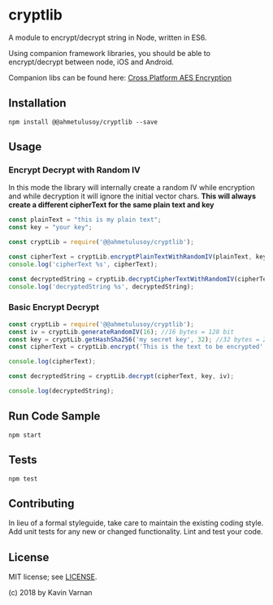 # cryptlib

A module to encrypt/decrypt string in Node, written in ES6.

Using companion framework libraries, you should be able to encrypt/decrypt between node, iOS and Android.

Companion libs can be found here: [Cross Platform AES Encryption](https://github.com/@ahmetulusoy/Cross-Platform-AES)


## Installation

`npm install @@ahmetulusoy/cryptlib --save`

## Usage

### Encrypt Decrypt with Random IV
In this mode the library will internally create a random IV while encryption and while decryption it will ignore the initial vector chars. **This will always create a different cipherText for the same plain text and key**

```javascript
const plainText = "this is my plain text";
const key = "your key";

const cryptLib = require('@@ahmetulusoy/cryptlib');

const cipherText = cryptLib.encryptPlainTextWithRandomIV(plainText, key);
console.log('cipherText %s', cipherText);

const decryptedString = cryptLib.decryptCipherTextWithRandomIV(cipherText, key);
console.log('decryptedString %s', decryptedString);
```

### Basic Encrypt Decrypt

```javascript
const cryptLib = require('@@ahmetulusoy/cryptlib');
const iv = cryptLib.generateRandomIV(16); //16 bytes = 128 bit
const key = cryptLib.getHashSha256('my secret key', 32); //32 bytes = 256 bits
const cipherText = cryptLib.encrypt('This is the text to be encrypted', key, iv);

console.log(cipherText);

const decryptedString = cryptLib.decrypt(cipherText, key, iv);

console.log(decryptedString);
```


## Run Code Sample

`npm start`

## Tests

`npm test`

## Contributing

In lieu of a formal styleguide, take care to maintain the existing coding style.
Add unit tests for any new or changed functionality. Lint and test your code.


## License

MIT license; see [LICENSE](./LICENSE).

(c) 2018 by Kavin Varnan

